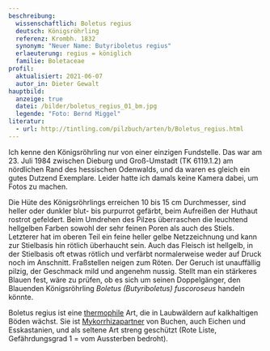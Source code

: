 ```yaml
---
beschreibung:
  wissenschaftlich: Boletus regius
  deutsch: Königsröhrling
  referenz: Krombh. 1832
  synonym: "Neuer Name: Butyriboletus regius"
  erlaeuterung: regius = königlich
  familie: Boletaceae
profil:
  aktualisiert: 2021-06-07
  autor_in: Dieter Gewalt
hauptbild:
  anzeige: true
  datei: /bilder/boletus_regius_01_bm.jpg
  legende: "Foto: Bernd Miggel"
literatur:
  - url: http://tintling.com/pilzbuch/arten/b/Boletus_regius.html
---
```

Ich kenne den Königsröhrling nur von einer einzigen Fundstelle. Das war am 23. Juli 1984 zwischen Dieburg und Groß-Umstadt (TK 6119.1.2) am nördlichen Rand des hessischen Odenwalds, und da waren es gleich ein gutes Dutzend Exemplare. Leider hatte ich damals keine Kamera dabei, um Fotos zu machen.

Die Hüte des Königsröhrlings erreichen 10 bis 15 cm Durchmesser, sind heller oder dunkler blut- bis purpurrot gefärbt, beim Aufreißen der Huthaut rostrot gefeldert. Beim Umdrehen des Pilzes überraschen die leuchtend hellgelben Farben sowohl der sehr feinen Poren als auch des Stiels. Letzterer hat im oberen Teil ein feine heller gelbe Netzzeichnung und kann zur Stielbasis hin rötlich überhaucht sein. Auch das Fleisch ist hellgelb, in der Stielbasis oft etwas rötlich und verfärbt normalerweise weder auf Druck noch im Anschnitt. Fraßstellen neigen zum Röten. Der Geruch ist unauffällig pilzig, der Geschmack mild und angenehm nussig. Stellt man ein stärkeres Blauen fest, wäre zu prüfen, ob es sich um seinen Doppelgänger, den Blauenden Königsröhrling *Boletus (Butyriboletus) fuscoroseus* handeln könnte.

Boletus regius ist eine [thermophile](thermophil "Glossar") Art, die in Laubwäldern auf kalkhaltigen Böden wächst. Sie ist [Mykorrhizapartner](Mykorrhiza "Glossar") von Buchen, auch Eichen und Esskastanien, und als seltene Art streng geschützt (Rote Liste, Gefährdungsgrad 1 = vom Aussterben bedroht).